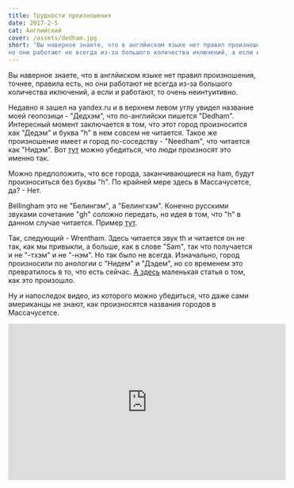 ```yaml
---
title: Трудности произношения
date: 2017-2-5
cat: Английский
cover: /assets/dedham.jpg
short: "Вы наверное знаете, что в англйиском языке нет правил произношения, точнее, правила есть,
но они работают не всегда из-за большого количества иключений, а если и работают, то очень неинтуитивно."
---
```

Вы наверное знаете, что в англйиском языке нет правил произношения, точнее, правила есть,
но они работают не всегда из-за большого количества иключений, а если и работают, то очень неинтуитивно.

Недавно я зашел на yandex.ru и в верхнем левом углу увидел название моей геопозици - "Дедхэм", что по-английски пишется "Dedham". Интересный момент заключается в том, что этот город произносится как "Дедэм" и буква "h" в нем совсем не читается. Такое же произношение имеет и город по-соседству - "Needham", что читается как "Нидэм". Вот [тут](http://youglish.com/search/Dedham/us) можно убедиться, что люди произносят это именно так.

Можно предположить, что все города, заканчивающиеся на ham, будут произноситься без буквы "h". По крайней мере здесь в Массачусетсе, да? - Нет.

Bellingham это не "Белингэм", а "Белингхэм". Конечно русскими звуками сочетание "gh" соложно передать, но идея в том, что "h" в данном случае читается. Пример [тут](http://youglish.com/search/Bellingham/us).

Так, следующий - Wrentham. Здесь читается звук th и читается он не так, как мы привыкли, а больше, как в слове "Sam", так что получается и не "-тхэм" и не "-нэм". Но так было не всегда. Изначально, город произносили по анологии с "Нидем" и "Дэдем", но со временем это превратилось в то, что есть сейчас. [А здесь](http://www.wrenthamtimes.com/wrentham/2013/10/wrentum-or-wrentham.html) маленькая статья о том, как это произошло.

Ну и напоследок видео, из которого можно убедиться, что даже сами американцы не знают, как произносятся названия городов в Массачусетсе.

<p class="youtube">
<iframe width="560" height="315" src="https://www.youtube.com/embed/AckzNzbF5E4" frameborder="0" allowfullscreen></iframe>
</p>
